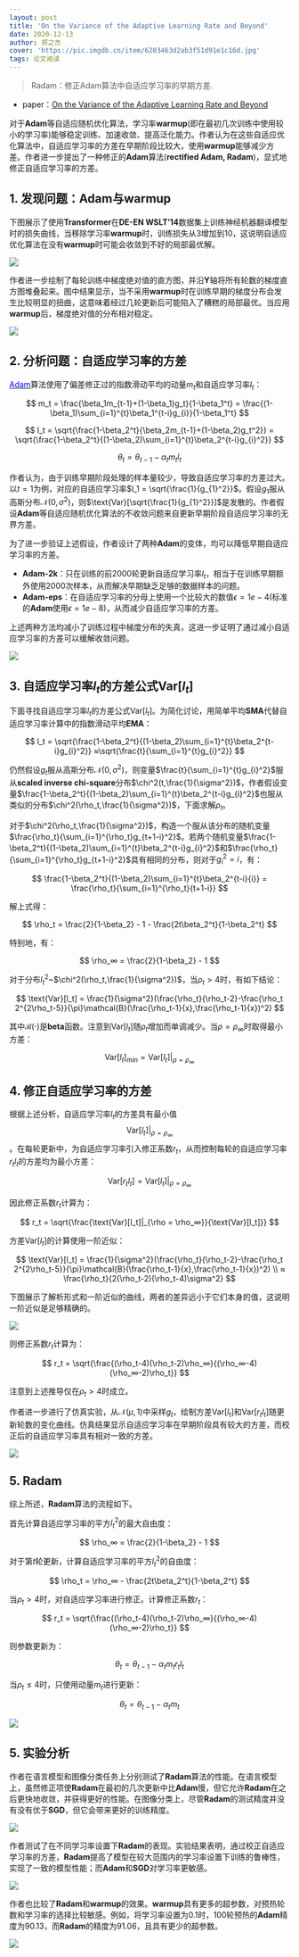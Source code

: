 ```yaml
---
layout: post
title: 'On the Variance of the Adaptive Learning Rate and Beyond'
date: 2020-12-13
author: 郑之杰
cover: 'https://pic.imgdb.cn/item/6203463d2ab3f51d91e1c16d.jpg'
tags: 论文阅读
---
```


> Radam：修正Adam算法中自适应学习率的早期方差.

- paper：[On the Variance of the Adaptive Learning Rate and Beyond](https://arxiv.org/abs/1908.03265)

对于**Adam**等自适应随机优化算法，学习率**warmup**(即在最初几次训练中使用较小的学习率)能够稳定训练、加速收敛、提高泛化能力。作者认为在这些自适应优化算法中，自适应学习率的方差在早期阶段比较大，使用**warmup**能够减少方差。作者进一步提出了一种修正的**Adam**算法(**rectified Adam, Radam**)，显式地修正自适应学习率的方差。

## 1. 发现问题：Adam与warmup

下图展示了使用**Transformer**在**DE-EN WSLT’14**数据集上训练神经机器翻译模型时的损失曲线，当移除学习率**warmup**时，训练损失从$3$增加到$10$，这说明自适应优化算法在没有**warmup**时可能会收敛到不好的局部最优解。

![](https://pic.imgdb.cn/item/62047c412ab3f51d91dfdaa5.jpg)

作者进一步绘制了每轮训练中梯度绝对值的直方图，并沿**Y**轴将所有轮数的梯度直方图堆叠起来。图中结果显示，当不采用**warmup**时在训练早期的梯度分布会发生比较明显的扭曲，这意味着经过几轮更新后可能陷入了糟糕的局部最优。当应用**warmup**后，梯度绝对值的分布相对稳定。

![](https://pic.imgdb.cn/item/6204be562ab3f51d912380da.jpg)

## 2. 分析问题：自适应学习率的方差

[<font color=Blue>Adam</font>](https://0809zheng.github.io/2020/12/09/adam.html)算法使用了偏差修正过的指数滑动平均的动量$m_t$和自适应学习率$l_t$：

$$ m_t = \frac{\beta_1m_{t-1}+(1-\beta_1)g_t}{1-\beta_1^t} = \frac{(1-\beta_1)\sum_{i=1}^{t}\beta_1^{t-i}g_{i}}{1-\beta_1^t} $$

$$ l_t  = \sqrt{\frac{1-\beta_2^t}{\beta_2m_{t-1}+(1-\beta_2)g_t^2}} = \sqrt{\frac{1-\beta_2^t}{(1-\beta_2)\sum_{i=1}^{t}\beta_2^{t-i}g_{i}^2}} $$

$$ \theta_t = \theta_{t-1} - \alpha_t m_t l_t $$

作者认为，由于训练早期阶段处理的样本量较少，导致自适应学习率的方差过大。以$t=1$为例，对应的自适应学习率$l_1 = \sqrt{\frac{1}{g_{1}^2}}$。假设$g_1$服从高斯分布$\mathcal{N}(0,\sigma^2)$，则$\text{Var}[\sqrt{\frac{1}{g_{1}^2}}]$是发散的。作者假设**Adam**等自适应随机优化算法的不收敛问题来自更新早期阶段自适应学习率的无界方差。

为了进一步验证上述假设，作者设计了两种**Adam**的变体，均可以降低早期自适应学习率的方差。
- **Adam-2k**：只在训练的前$2000$轮更新自适应学习率$l_t$，相当于在训练早期额外使用$2000$次样本，从而解决早期缺乏足够的数据样本的问题。
- **Adam-eps**：在自适应学习率的分母上使用一个比较大的数值$\epsilon=1e-4$(标准的**Adam**使用$\epsilon=1e-8$)，从而减少自适应学习率的方差。

上述两种方法均减小了训练过程中梯度分布的失真，这进一步证明了通过减小自适应学习率的方差可以缓解收敛问题。

![](https://pic.imgdb.cn/item/6204f2fb2ab3f51d9162acad.jpg)

## 3. 自适应学习率$l_t$的方差公式$\text{Var}[l_t]$

下面寻找自适应学习率$l_t$的方差公式$\text{Var}[l_t]$。为简化讨论，用简单平均**SMA**代替自适应学习率计算中的指数滑动平均**EMA**：

$$ l_t = \sqrt{\frac{1-\beta_2^t}{(1-\beta_2)\sum_{i=1}^{t}\beta_2^{t-i}g_{i}^2}} ≈\sqrt{\frac{t}{\sum_{i=1}^{t}g_{i}^2}} $$

仍然假设$g_t$服从高斯分布$\mathcal{N}(0,\sigma^2)$，则变量$\frac{t}{\sum_{i=1}^{t}g_{i}^2}$服从**scaled inverse chi-square**分布$\chi^2(t,\frac{1}{\sigma^2})$，作者假设变量$\frac{1-\beta_2^t}{(1-\beta_2)\sum_{i=1}^{t}\beta_2^{t-i}g_{i}^2}$也服从类似的分布$\chi^2(\rho_t,\frac{1}{\sigma^2})$，下面求解$\rho_t$。

对于$\chi^2(\rho_t,\frac{1}{\sigma^2})$，构造一个服从该分布的随机变量$\frac{\rho_t}{\sum_{i=1}^{\rho_t}g_{t+1-i}^2}$。若两个随机变量$\frac{1-\beta_2^t}{(1-\beta_2)\sum_{i=1}^{t}\beta_2^{t-i}g_{i}^2}$和$\frac{\rho_t}{\sum_{i=1}^{\rho_t}g_{t+1-i}^2}$具有相同的分布，则对于$g_i^2=i$，有：

$$ \frac{1-\beta_2^t}{(1-\beta_2)\sum_{i=1}^{t}\beta_2^{t-i}{i}} = \frac{\rho_t}{\sum_{i=1}^{\rho_t}{t+1-i}} $$

解上式得：

$$ \rho_t = \frac{2}{1-\beta_2} - 1 -  \frac{2t\beta_2^t}{1-\beta_2^t} $$

特别地，有：

$$ \rho_∞ = \frac{2}{1-\beta_2} - 1  $$

对于分布$l_t^2$~$\chi^2(\rho_t,\frac{1}{\sigma^2})$，当$\rho_t>4$时，有如下结论：

$$ \text{Var}[l_t] = \frac{1}{\sigma^2}(\frac{\rho_t}{\rho_t-2}-\frac{\rho_t 2^{2\rho_t-5}}{\pi}\mathcal{B}(\frac{\rho_t-1}{x},\frac{\rho_t-1}{x})^2) $$

其中$\mathcal{B}(\cdot)$是**beta**函数。注意到$\text{Var}[l_t]$随$\rho_t$增加而单调减少。当$\rho = \rho_∞$时取得最小方差：

$$ \text{Var}[l_t]_{min} =\text{Var}[l_t]|_{\rho = \rho_∞} $$

## 4. 修正自适应学习率的方差

根据上述分析，自适应学习率$l_t$的方差具有最小值$$\text{Var}[l_t]|_{\rho = \rho_∞}$$。在每轮更新中，为自适应学习率引入修正系数$r_t$，从而控制每轮的自适应学习率$r_tl_t$的方差均为最小方差：

$$ \text{Var}[r_tl_t] = \text{Var}[l_t]|_{\rho = \rho_∞} $$

因此修正系数$r_t$计算为：

$$ r_t = \sqrt{\frac{\text{Var}[l_t]|_{\rho = \rho_∞}}{\text{Var}[l_t]}} $$

方差$\text{Var}[l_t]$的计算使用一阶近似：

$$ \text{Var}[l_t] = \frac{1}{\sigma^2}(\frac{\rho_t}{\rho_t-2}-\frac{\rho_t 2^{2\rho_t-5}}{\pi}\mathcal{B}(\frac{\rho_t-1}{x},\frac{\rho_t-1}{x})^2) \\ ≈ \frac{\rho_t}{2(\rho_t-2)(\rho_t-4)\sigma^2} $$

下图展示了解析形式和一阶近似的曲线，两者的差异远小于它们本身的值，这说明一阶近似是足够精确的。 

![](https://pic.imgdb.cn/item/6205c3a92ab3f51d9105eede.jpg)

则修正系数$r_t$计算为：

$$ r_t = \sqrt{\frac{(\rho_t-4)(\rho_t-2)\rho_∞}{(\rho_∞-4)(\rho_∞-2)\rho_t}} $$

注意到上述推导仅在$\rho_t>4$时成立。

作者进一步进行了仿真实验，从$\mathcal{N}(\mu,1)$中采样$g_t$，绘制方差$\text{Var}[l_t]$和$\text{Var}[r_tl_t]$随更新轮数的变化曲线。仿真结果显示自适应学习率在早期阶段具有较大的方差，而校正后的自适应学习率具有相对一致的方差。

![](https://pic.imgdb.cn/item/6205c5e92ab3f51d9107e139.jpg)

## 5. Radam
综上所述，**Radam**算法的流程如下。

首先计算自适应学习率的平方$l_t^2$的最大自由度：

$$ \rho_∞ = \frac{2}{1-\beta_2} - 1  $$

对于第$t$轮更新，计算自适应学习率的平方$l_t^2$的自由度：

$$ \rho_t = \rho_∞ -  \frac{2t\beta_2^t}{1-\beta_2^t} $$

当$\rho_t>4$时，对自适应学习率进行修正。计算修正系数$r_t$：

$$ r_t = \sqrt{\frac{(\rho_t-4)(\rho_t-2)\rho_∞}{(\rho_∞-4)(\rho_∞-2)\rho_t}} $$

则参数更新为：

$$ \theta_t = \theta_{t-1} - \alpha_t m_t r_tl_t $$

当$\rho_t\leq 4$时，只使用动量$m_t$进行更新：

$$ \theta_t = \theta_{t-1} - \alpha_t m_t $$

![](https://pic.imgdb.cn/item/6205197c2ab3f51d918b9538.jpg)

## 5. 实验分析

作者在语言模型和图像分类任务上分别测试了**Radam**算法的性能。在语言模型上，虽然修正项使**Radam**在最初的几次更新中比**Adam**慢，但它允许**Radam**在之后更快地收敛，并获得更好的性能。在图像分类上，尽管**Radam**的测试精度并没有没有优于**SGD**，但它会带来更好的训练精度。

![](https://pic.imgdb.cn/item/6205c6c52ab3f51d910896a8.jpg)

作者测试了在不同学习率设置下**Radam**的表现。实验结果表明，通过校正自适应学习率的方差，**Radam**提高了模型在较大范围内的学习率设置下训练的鲁棒性，实现了一致的模型性能；而**Adam**和**SGD**对学习率更敏感。

![](https://pic.imgdb.cn/item/6205c81d2ab3f51d9109c282.jpg)

作者也比较了**Radam**和**warmup**的效果。**warmup**具有更多的超参数，对预热轮数和学习率的选择比较敏感。例如，将学习率设置为$0.1$时，$100$轮预热的**Adam**精度为$90.13$，而**Radam**的精度为$91.06$，且具有更少的超参数。

![](https://pic.imgdb.cn/item/6205cb492ab3f51d910c8efd.jpg)
